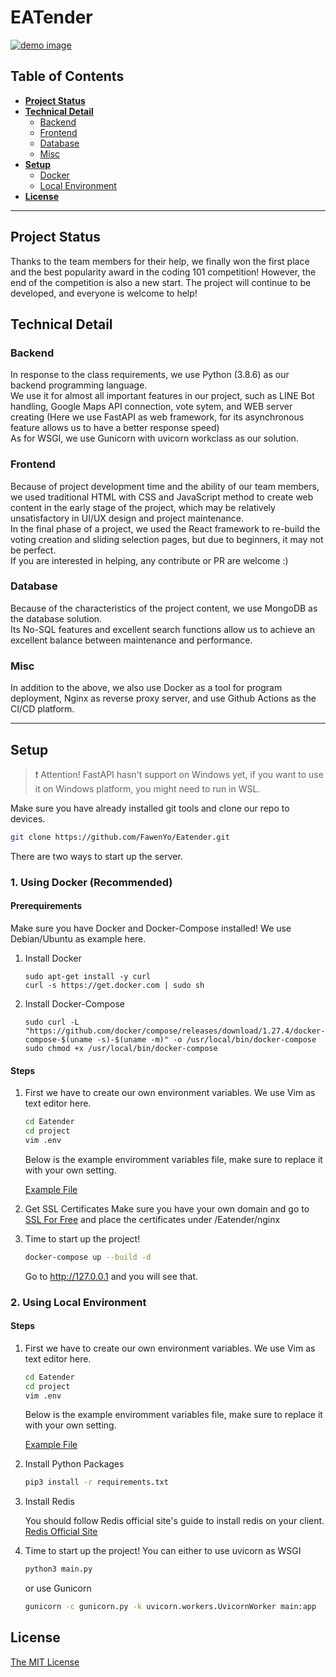 # EATender

[![demo image](https://i.imgur.com/ZjkAoOF.png)](https://eatender.herokuapp.com/)

## Table of Contents

* **[Project Status](#project-status)**
* **[Technical Detail](#technical-detail)**
  * [Backend](#backend)
  * [Frontend](#frontend)
  * [Database](#database)
  * [Misc](#misc)
* **[Setup](#setup)**
  * [Docker](#1-using-docker-recommended)
  * [Local Environment](#2-using-local-environment)
* **[License](#license)**

----

## Project Status

Thanks to the team members for their help, we finally won the first place and the best popularity award in the coding 101 competition!
However, the end of the competition is also a new start. The project will continue to be developed, and everyone is welcome to help!

## Technical Detail

### Backend

In response to the class requirements, we use Python (3.8.6) as our backend programming language.  
We use it for almost all important features in our project, such as LINE Bot handling, Google Maps API connection, vote sytem, and WEB server creating (Here we use FastAPI as web framework, for its asynchronous feature allows us to have a better response speed)  
As for WSGI, we use Gunicorn with uvicorn workclass as our solution.

### Frontend

Because of project development time and the ability of our team members, we used traditional HTML with CSS and JavaScript method to create web content in the early stage of the project, which may be relatively unsatisfactory in UI/UX design and project maintenance.  
In the final phase of a project, we used the React framework to re-build the voting creation and sliding selection pages, but due to beginners, it may not be perfect.  
If you are interested in helping, any contribute or PR are welcome :)

### Database

Because of the characteristics of the project content, we use MongoDB as the database solution.  
Its No-SQL features and excellent search functions allow us to achieve an excellent balance between maintenance and performance.

### Misc

In addition to the above, we also use Docker as a tool for program deployment, Nginx as reverse proxy server, and use Github Actions as the CI/CD platform.

----

## Setup

> :exclamation: Attention! FastAPI hasn't support on Windows yet, if you want to use it on Windows platform, you might need to run in WSL.

Make sure you have already installed git tools and clone our repo to devices.

```sh
git clone https://github.com/FawenYo/Eatender.git
```

There are two ways to start up the server.

### 1. Using Docker (Recommended)

#### Prerequirements

Make sure you have Docker and Docker-Compose installed!
We use Debian/Ubuntu as example here.

1. Install Docker

    ```su
    sudo apt-get install -y curl
    curl -s https://get.docker.com | sudo sh
    ```

2. Install Docker-Compose

    ```su
    sudo curl -L "https://github.com/docker/compose/releases/download/1.27.4/docker-compose-$(uname -s)-$(uname -m)" -o /usr/local/bin/docker-compose
    sudo chmod +x /usr/local/bin/docker-compose
    ```

#### Steps

1. First we have to create our own environment variables.
    We use Vim as text editor here.

    ```sh
    cd Eatender
    cd project
    vim .env
    ```

    Below is the example enviromment variables file, make sure to replace it with your own setting.

    [Example File](https://gist.github.com/FawenYo/2cadcee5f2c735aeba707b3a435498ba)

2. Get SSL Certificates
    Make sure you have your own domain and go to [SSL For Free](https://www.sslforfree.com/) and place the certificates under /Eatender/nginx

3. Time to start up the project!

    ```sh
    docker-compose up --build -d
    ```

    Go to <http://127.0.0.1> and you will see that.

### 2. Using Local Environment

#### Steps

1. First we have to create our own environment variables.
    We use Vim as text editor here.

    ```sh
    cd Eatender
    cd project
    vim .env
    ```

    Below is the example enviromment variables file, make sure to replace it with your own setting.

    [Example File](https://gist.github.com/FawenYo/2cadcee5f2c735aeba707b3a435498ba)

2. Install Python Packages

    ```sh
    pip3 install -r requirements.txt
    ```

3. Install Redis

    You should follow Redis official site's guide to install redis on your client.
    [Redis Official Site](https://redis.io/)

4. Time to start up the project!
    You can either to use uvicorn as WSGI

    ```sh
    python3 main.py
    ```

    or use Gunicorn

    ```sh
    gunicorn -c gunicorn.py -k uvicorn.workers.UvicornWorker main:app
    ```

## License

[The MIT License](LICENSE)
